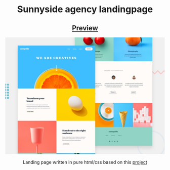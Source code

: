 <h1 align="center">Sunnyside agency landingpage</h1> 

<h2 align="center"><a href="http://andrzejfranek.me/sunnyside-agency-landingpage/">Preview</a></h2>


  
![img](https://raw.githubusercontent.com/teh23/sunnyside-agency-landingpage/master/design/desktop-preview.jpg)
<p align="center">Landing page written in pure html/css based on this <a href="https://www.frontendmentor.io/challenges/sunnyside-agency-landing-page-7yVs3B6ef">project</a>
 </p>


 


